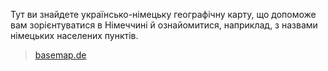 Тут ви знайдете українсько-німецьку географічну карту, що допоможе вам зорієнтуватися в Німеччині й ознайомитися, наприклад, з назвами німецьких населених пунктів.
>[basemap.de](https://basemap.de/data/anwendungen/basemap_ua_de/index.html)